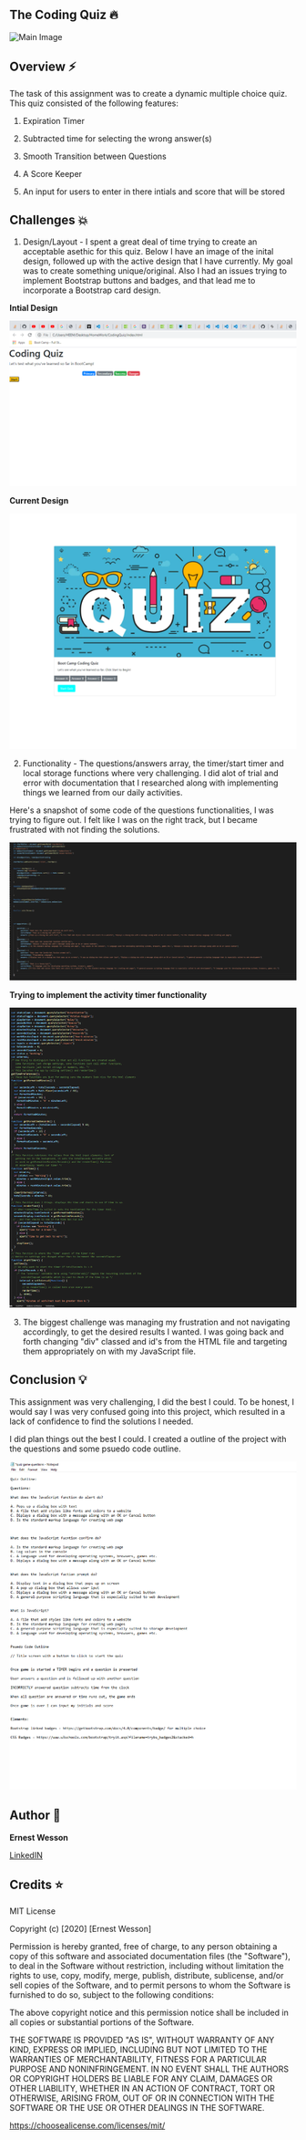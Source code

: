 ## The Coding Quiz :fire:




![Main Image](https://images.unsplash.com/photo-1539628399213-d6aa89c93074?ixlib=rb-1.2.1&ixid=eyJhcHBfaWQiOjEyMDd9&auto=format&fit=crop&w=1950&q=80)



## Overview :zap:


The task of this assignment was to create a dynamic multiple choice quiz. This quiz consisted of the following features:

1. Expiration Timer

2. Subtracted time for selecting the wrong answer(s)

3. Smooth Transition between Questions

4. A Score Keeper

5. An input for users to enter in there intials and score that will be stored


## Challenges :boom: 

1. Design/Layout - I spent a great deal of time trying to create an acceptable asethic for this quiz. Below I have an image of the inital design, followed up with the active design that I have currently. My goal was to create something unique/original. Also I had an issues trying to implement Bootstrap buttons and badges, and that lead me to incorporate a Bootstrap card design. 

**Intial Design** 

![Begning Design](https://raw.githubusercontent.com/HEEM86/CodingQuiz/master/assets/images/initial%20quiz.png)

**Current Design** 

![Current Design](https://raw.githubusercontent.com/HEEM86/CodingQuiz/master/assets/images/current%20quiz.png)

2. Functionality - The questions/answers array, the timer/start timer and local storage functions where very challenging. I did alot of trial and error with documentation that I researched along with implementing things we learned from our daily activities. 

Here's a snapshot of some code of the questions functionalities, I was trying to figure out. I felt like I was on the right track, but I became frustrated with not finding the solutions. 

![Functionaltiy work](https://raw.githubusercontent.com/HEEM86/CodingQuiz/master/assets/images/functionality%20code%201.png)

**Trying to implement the activity timer functionality**

![Attempt to incorporate timer functionality](https://raw.githubusercontent.com/HEEM86/CodingQuiz/master/assets/images/timer%20activity%20code%20implementation.png)

3. The biggest challenge was managing my frustration and not navigating accordingly, to get the desired results I wanted. I was going back and forth changing "div" classed and id's from the HTML file and targeting them appropriately on with my JavaScript file. 


## Conclusion :bulb: 

This assignment was very challenging, I did the best I could. To be honest, I would say I was very confused going into this project, which resulted in a lack of confidence to find the solutions I needed. 

I did plan things out the best I could. I created a outline of the project with the questions and some psuedo code outline. 



![Text project planing](https://raw.githubusercontent.com/HEEM86/CodingQuiz/master/assets/images/text%20project%20plan.png)


## Author :notebook:

**Ernest Wesson**

[LinkedIN](LinkedIN:https://www.linkedin.com/in/ernest-wesson-b4183b5a/)


## Credits :star:

MIT License

Copyright (c) [2020] [Ernest Wesson]

Permission is hereby granted, free of charge, to any person obtaining a copy of this software and associated documentation files (the "Software"), to deal in the Software without restriction, including without limitation the rights to use, copy, modify, merge, publish, distribute, sublicense, and/or sell copies of the Software, and to permit persons to whom the Software is furnished to do so, subject to the following conditions:

The above copyright notice and this permission notice shall be included in all copies or substantial portions of the Software.

THE SOFTWARE IS PROVIDED "AS IS", WITHOUT WARRANTY OF ANY KIND, EXPRESS OR IMPLIED, INCLUDING BUT NOT LIMITED TO THE WARRANTIES OF MERCHANTABILITY, FITNESS FOR A PARTICULAR PURPOSE AND NONINFRINGEMENT. IN NO EVENT SHALL THE AUTHORS OR COPYRIGHT HOLDERS BE LIABLE FOR ANY CLAIM, DAMAGES OR OTHER LIABILITY, WHETHER IN AN ACTION OF CONTRACT, TORT OR OTHERWISE, ARISING FROM, OUT OF OR IN CONNECTION WITH THE SOFTWARE OR THE USE OR OTHER DEALINGS IN THE SOFTWARE.

https://choosealicense.com/licenses/mit/